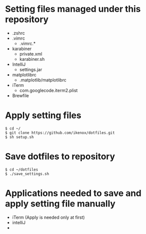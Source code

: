 # Setting files managed under this repository 
* .zshrc
* .vimrc
  * .vimrc.*
* karabiner 
  * private.xml
  * karabiner.sh
* IntelliJ
  * settings.jar
* matplotlibrc
  * .matplotlib/matplotlibrc
* iTerm
  * com.googlecode.iterm2.plist
* Brewfile

# Apply setting files
```
$ cd ~/
$ git clone https://github.com/ikenox/dotfiles.git
$ sh setup.sh
```

# Save dotfiles to repository
```
$ cd ~/dotfiles
$ ./save_settings.sh
```

# Applications needed to save and apply setting file manually
* iTerm (Apply is needed only at first)
* intelliJ
* 
